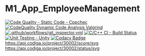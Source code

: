 # M1_App_EmployeeManagement

[![Code Quality - Static Code - Cppchec](https://github.com/RAshwin990/M1_App_Employee_Management/actions/workflows/c-cpp.yml/badge.svg)](https://github.com/RAshwin990/M1_App_Employee_Management/actions/workflows/c-cpp.yml)
[![CodeQuality Dynamic Code Analysis Valgrind](https://github.com/RAshwin990/M1_App_Employee_Management/actions/workflows/valgrind.yml/badge.svg)](https://github.com/RAshwin990/M1_App_Employee_Management/actions/workflows/valgrind.yml)
[![.github/workflows/git_inspector.yml](https://github.com/RAshwin990/M1_App_Employee_Management/actions/workflows/git_inspector.yml/badge.svg)](https://github.com/RAshwin990/M1_App_Employee_Management/actions/workflows/git_inspector.yml)
[![C/C++ CI - Build Status](https://github.com/RAshwin990/M1_App_Employee_Management/actions/workflows/linux.yml/badge.svg)](https://github.com/RAshwin990/M1_App_Employee_Management/actions/workflows/linux.yml)
[![Unit Testing - Unity](https://github.com/RAshwin990/M1_App_Employee_Management/actions/workflows/unity.yml/badge.svg)](https://github.com/RAshwin990/M1_App_Employee_Management/actions/workflows/unity.yml)
[![Codacy Badge](https://app.codacy.com/project/badge/Grade/aceab853717b47bdb2788e03623ba118)](https://www.codacy.com/gh/RAshwin990/M1_App_Employee_Management/dashboard?utm_source=github.com&amp;utm_medium=referral&amp;utm_content=RAshwin990/M1_App_Employee_Management&amp;utm_campaign=Badge_Grade)
https://api.codiga.io/project/30002/score/svg
https://api.codiga.io/project/30002/status/svg
